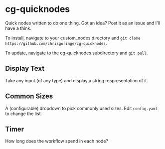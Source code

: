 # cg-quicknodes

Quick nodes written to do one thing. Got an idea? Post it as an issue and I'll have a think.

To install, navigate to your custom_nodes directory and `git clone https://github.com/chrisgoringe/cg-quicknodes`.

To update, navigate to the cg-quicknodes subdirectory and `git pull`.

## Display Text

Take any input (of any type) and display a string respresentation of it

## Common Sizes

A (configurable) dropdown to pick commonly used sizes. Edit `config.yaml` to change the list.

## Timer

How long does the workflow spend in each node?

